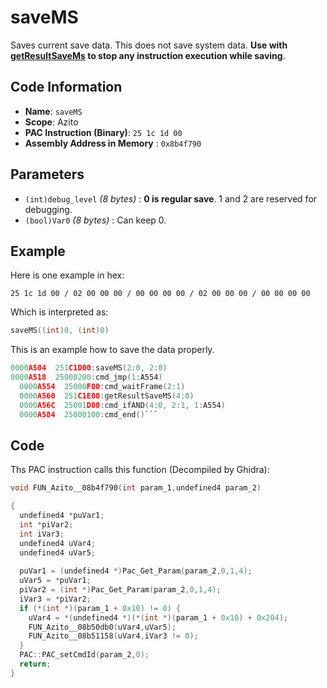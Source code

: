 # saveMS

Saves current save data. This does not save system data. **Use with [getResultSaveMs](./getresultsavems.md) to stop any instruction execution while saving**.

## Code Information

- **Name**: `saveMS`
- **Scope**: Azito
- **PAC Instruction (Binary)**: `25 1c 1d 00`
- **Assembly Address in Memory** : `0x8b4f790`

## Parameters

- `(int)debug_level` *(8 bytes)* : **0 is regular save**. 1 and 2 are reserved for debugging.
- `(bool)Var0` *(8 bytes)* : Can keep 0.

## Example

Here is one example in hex:

```25 1c 1d 00 / 02 00 00 00 / 00 00 00 00 / 02 00 00 00 / 00 00 00 00```

Which is interpreted as:

```c
saveMS((int)0, (int)0)
```

This is an example how to save the data properly.

```c
0000A504  251C1D00:saveMS(2:0, 2:0)
0000A518  25000200:cmd_jmp(1:A554)
  0000A554  25000F00:cmd_waitFrame(2:1)
  0000A560  251C1E00:getResultSaveMS(4:0)
  0000A56C  25001D00:cmd_ifAND(4:0, 2:1, 1:A554)
  0000A584  25000100:cmd_end()```
```

## Code

Ths PAC instruction calls this function (Decompiled by Ghidra):

```c
void FUN_Azito__08b4f790(int param_1,undefined4 param_2)

{
  undefined4 *puVar1;
  int *piVar2;
  int iVar3;
  undefined4 uVar4;
  undefined4 uVar5;
  
  puVar1 = (undefined4 *)Pac_Get_Param(param_2,0,1,4);
  uVar5 = *puVar1;
  piVar2 = (int *)Pac_Get_Param(param_2,0,1,4);
  iVar3 = *piVar2;
  if (*(int *)(param_1 + 0x10) != 0) {
    uVar4 = *(undefined4 *)(*(int *)(param_1 + 0x10) + 0x204);
    FUN_Azito__08b50db0(uVar4,uVar5);
    FUN_Azito__08b51158(uVar4,iVar3 != 0);
  }
  PAC::PAC_setCmdId(param_2,0);
  return;
}
```


